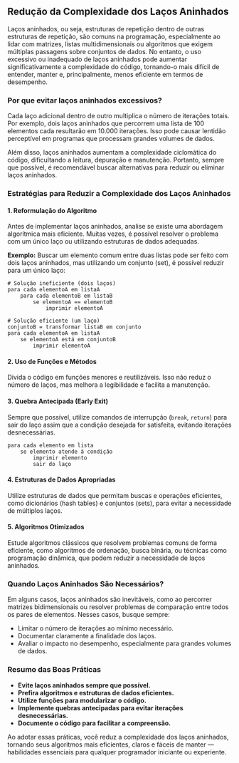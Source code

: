 
## Redução da Complexidade dos Laços Aninhados

Laços aninhados, ou seja, estruturas de repetição dentro de outras estruturas de repetição, são comuns na programação, especialmente ao lidar com matrizes, listas multidimensionais ou algoritmos que exigem múltiplas passagens sobre conjuntos de dados. No entanto, o uso excessivo ou inadequado de laços aninhados pode aumentar significativamente a complexidade do código, tornando-o mais difícil de entender, manter e, principalmente, menos eficiente em termos de desempenho.

### Por que evitar laços aninhados excessivos?

Cada laço adicional dentro de outro multiplica o número de iterações totais. Por exemplo, dois laços aninhados que percorrem uma lista de 100 elementos cada resultarão em 10.000 iterações. Isso pode causar lentidão perceptível em programas que processam grandes volumes de dados.

Além disso, laços aninhados aumentam a complexidade ciclomática do código, dificultando a leitura, depuração e manutenção. Portanto, sempre que possível, é recomendável buscar alternativas para reduzir ou eliminar laços aninhados.

### Estratégias para Reduzir a Complexidade dos Laços Aninhados

#### 1. **Reformulação do Algoritmo**

Antes de implementar laços aninhados, analise se existe uma abordagem algorítmica mais eficiente. Muitas vezes, é possível resolver o problema com um único laço ou utilizando estruturas de dados adequadas.

**Exemplo:**
Buscar um elemento comum entre duas listas pode ser feito com dois laços aninhados, mas utilizando um conjunto (set), é possível reduzir para um único laço:

```pseudocode
# Solução ineficiente (dois laços)
para cada elementoA em listaA
    para cada elementoB em listaB
        se elementoA == elementoB
            imprimir elementoA

# Solução eficiente (um laço)
conjuntoB = transformar listaB em conjunto
para cada elementoA em listaA
    se elementoA está em conjuntoB
        imprimir elementoA
```

#### 2. **Uso de Funções e Métodos**

Divida o código em funções menores e reutilizáveis. Isso não reduz o número de laços, mas melhora a legibilidade e facilita a manutenção.

#### 3. **Quebra Antecipada (Early Exit)**

Sempre que possível, utilize comandos de interrupção (`break`, `return`) para sair do laço assim que a condição desejada for satisfeita, evitando iterações desnecessárias.

```pseudocode
para cada elemento em lista
    se elemento atende à condição
        imprimir elemento
        sair do laço
```

#### 4. **Estruturas de Dados Apropriadas**

Utilize estruturas de dados que permitam buscas e operações eficientes, como dicionários (hash tables) e conjuntos (sets), para evitar a necessidade de múltiplos laços.

#### 5. **Algoritmos Otimizados**

Estude algoritmos clássicos que resolvem problemas comuns de forma eficiente, como algoritmos de ordenação, busca binária, ou técnicas como programação dinâmica, que podem reduzir a necessidade de laços aninhados.

### Quando Laços Aninhados São Necessários?

Em alguns casos, laços aninhados são inevitáveis, como ao percorrer matrizes bidimensionais ou resolver problemas de comparação entre todos os pares de elementos. Nesses casos, busque sempre:

- Limitar o número de iterações ao mínimo necessário.
- Documentar claramente a finalidade dos laços.
- Avaliar o impacto no desempenho, especialmente para grandes volumes de dados.

### Resumo das Boas Práticas

- **Evite laços aninhados sempre que possível.**
- **Prefira algoritmos e estruturas de dados eficientes.**
- **Utilize funções para modularizar o código.**
- **Implemente quebras antecipadas para evitar iterações desnecessárias.**
- **Documente o código para facilitar a compreensão.**

Ao adotar essas práticas, você reduz a complexidade dos laços aninhados, tornando seus algoritmos mais eficientes, claros e fáceis de manter — habilidades essenciais para qualquer programador iniciante ou experiente.

```
